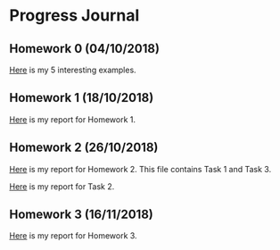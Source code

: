 # Progress Journal

## Homework 0 (04/10/2018)

[Here](files/elifkonyar_homework_0.html) is my 5 interesting examples.

## Homework 1 (18/10/2018)

[Here](files/IE582_HW1.html) is my report for Homework 1.

## Homework 2 (26/10/2018)

[Here](files/IE582_HW2.html) is my report for Homework 2. This file contains Task 1 and Task 3.

[Here](files/IE582_HW2_PART2.html) is my report for Task 2.

## Homework 3 (16/11/2018)

[Here](files/IE582_HW3.html) is my report for Homework 3.

